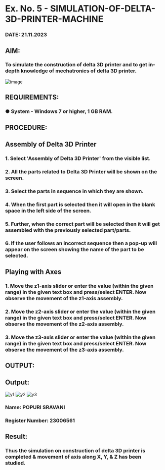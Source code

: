 # Ex. No. 5 - SIMULATION-OF-DELTA-3D-PRINTER-MACHINE

### DATE: 21.11.2023
## AIM:
### To simulate the construction of delta 3D printer and to get in-depth knowledge of mechatronics of delta 3D printer.

![image](https://github.com/Sellakumar1987/Ex.-No.-5---SIMULATION-OF-DELTA-3D-PRINTER-MACHINE/assets/113594316/c784471e-098f-456d-9c1b-e9f0ce56cc9b)

## REQUIREMENTS:
### ●	System - Windows 7 or higher, 1 GB RAM.

## PROCEDURE:

## Assembly of Delta 3D Printer
### 1.	Select 'Assembly of Delta 3D Printer' from the visible list.
### 2.	All the parts related to Delta 3D Printer will be shown on the screen.
### 3.	Select the parts in sequence in which they are shown.
### 4.	When the first part is selected then it will open in the blank space in the left side of the screen.
### 5.	Further, when the correct part will be selected then it will get assembled with the previously selected part/parts.
### 6.	If the user follows an incorrect sequence then a pop-up will appear on the screen showing the name of the part to be selected.

## Playing with Axes
### 1.	Move the z1-axis slider or enter the value (within the given range) in the given text box and press/select ENTER. Now observe the movement of the z1-axis assembly.
### 2.	Move the z2-axis slider or enter the value (within the given range) in the given text box and press/select ENTER. Now observe the movement of the z2-axis assembly.
### 3.	Move the z3-axis slider or enter the value (within the given range) in the given text box and press/select ENTER. Now observe the movement of the z3-axis assembly.

## OUTPUT:

## Output:
![y1](https://github.com/sravanipopuri2006/Ex.-No.-5---SIMULATION-OF-DELTA-3D-PRINTER-MACHINE/assets/139778301/5810bb02-70b6-405e-9ebe-5e8900d31161)
![y2](https://github.com/sravanipopuri2006/Ex.-No.-5---SIMULATION-OF-DELTA-3D-PRINTER-MACHINE/assets/139778301/ec2e2c2e-2dbf-487b-9cb6-7db6645aaceb)
![y3](https://github.com/sravanipopuri2006/Ex.-No.-5---SIMULATION-OF-DELTA-3D-PRINTER-MACHINE/assets/139778301/680eac00-a5ed-4b6a-8c09-8f61ffb164df)





### Name: POPURI SRAVANI
### Register Number: 23006561

## Result: 
### Thus the simulation on construction of delta 3D printer is completed & movement of axis along X, Y, & Z has been studied.
